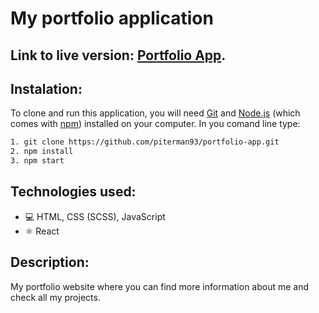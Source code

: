 # My portfolio application 

## Link to live version: [Portfolio App](https://piterman93.github.io/portfolio-app/).

## Instalation:

To clone and run this application, you will need [Git](https://git-scm.com/) and [Node.js](https://nodejs.org/en/) (which comes with [npm](https://www.npmjs.com/)) installed on your computer. In you comand line type: 

```bash 
1. git clone https://github.com/piterman93/portfolio-app.git
2. npm install
3. npm start
```

## Technologies used:

* 💻 HTML, CSS (SCSS), JavaScript
* ⚛️ React


## Description:

My portfolio website where you can find more information about me and check all my projects. 
